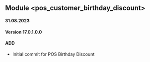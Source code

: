 ## Module <pos_customer_birthday_discount>

#### 31.08.2023
#### Version 17.0.1.0.0
#### ADD

- Initial commit for POS Birthday Discount
